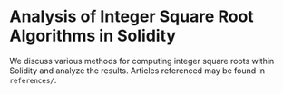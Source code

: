 # Analysis of Integer Square Root Algorithms in Solidity

We discuss various methods for computing integer square roots
within Solidity and analyze the results.
Articles referenced may be found in `references/`.
